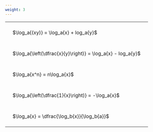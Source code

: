 ```yaml
---
weight: 3
---
```


<style type="text/css">
#T_a64e8 th.col_heading {
  text-align: left;
  font-size: 1em;
}
#T_a64e8 td {
  text-align: left;
  font-size: 1em;
  padding: 1.5em;
}
</style>
<table id="T_a64e8">
  <thead>
  </thead>
  <tbody>
    <tr>
      <td id="T_a64e8_row0_col0" class="data row0 col0" >$\log_a{(xy)} = \log_a{x} + log_a{y}$</td>
    </tr>
    <tr>
      <td id="T_a64e8_row1_col0" class="data row1 col0" >$\log_a{\left(\dfrac{x}{y}\right)} = \log_a{x} - log_a{y}$</td>
    </tr>
    <tr>
      <td id="T_a64e8_row2_col0" class="data row2 col0" >$\log_a{x^n} = n\log_a{x}$</td>
    </tr>
    <tr>
      <td id="T_a64e8_row3_col0" class="data row3 col0" >$\log_a{\left(\dfrac{1}{x}\right)} = -\log_a{x}$</td>
    </tr>
    <tr>
      <td id="T_a64e8_row4_col0" class="data row4 col0" >$\log_a{x} = \dfrac{\log_b{x}}{\log_b{a}}$</td>
    </tr>
  </tbody>
</table>
